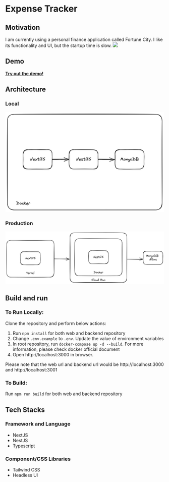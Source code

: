 # Expense Tracker

## Motivation

I am currently using a personal finance application called Fortune City. I like its functionality and UI, but the startup time is slow.
![](github/motivation.gif)

## Demo

[**Try out the demo!**](https://expense-tracker-six-blush.vercel.app/)

## Architecture

### Local

![](github/local-architecture.png)

### Production

![](github/production-architecture.png)

## Build and run

### To Run Locally:

Clone the repository and perform below actions:

1. Run `npm install` for both web and backend repository
2. Change `.env.example` to `.env`. Update the value of environment variables
3. In root repository, run `docker-compose up -d --build`. For more information, please check docker official document
4. Open http://localhost:3000 in browser.

Please note that the web url and backend url would be http://localhost:3000 and http://localhost:3001

### To Build:

Run `npm run build` for both web and backend repository

## Tech Stacks

### Framework and Language

- NextJS
- NestJS
- Typescript

### Component/CSS Libraries

- Tailwind CSS
- Headless UI
